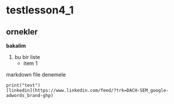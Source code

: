 # testlesson4_1
## ornekler
__bakalim__
1. bu bir liste
    * item 1 

markdown file denemele
```
print("test")
[linkedin](https://www.linkedin.com/feed/?trk=DACH-SEM_google-adwords_brand-ghp)
